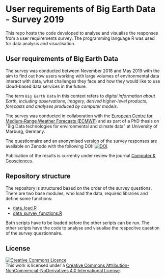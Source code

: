 # User requirements of Big Earth Data - Survey 2019

This repo hosts the code developed to analyse and visualise the responses from a user requirements survey. The programming language R was used for data analysis and visualisation.

## User requirements of Big Earth Data
The survey was conducted between November 2018 and May 2019 with the aim to find out how users working with large volumes of environmental data interact with data, what challenges they face and how they would like to use cloud-based data services in the future.

The term `Big Earth Data` in this context refers to *digital information about Earth, including observations, imagery, derived higher-level products, forecasts and analyses produced by computer models*.

The survey was conducted in collaboration with the [European Centre for Medium-Range Weather Forecasts (ECMWF)](https://www.ecmwf.int) and as part of a PhD thesis on "Big Data technologies for environmental and climate data" at University of Marburg, Germany.

The questionnaire and an anonymised version of the survey responses are available on Zenodo with the following DOI:
[![DOI](https://zenodo.org/badge/DOI/10.5281/zenodo.4075058.svg)](https://doi.org/10.5281/zenodo.4075058).

Publication of the results is currently under review the journal [Computer & Geosciences](https://www.journals.elsevier.com/computers-and-geosciences).

## Repository structure
The repository is structured based on the order of the survey questions. There are two base modules, who load the data, required libraries and define some functions:
- [data_load.R](./data_load.R)
- [data_survey_functions.R](./data_survey_functions.R)

Both scripts have to be loaded before the other scripts can be run. The other scripts have the code to analyse and visualise the respecitve question of the survey questionnaire.



## License
<a rel="license" href="http://creativecommons.org/licenses/by-nc-nd/4.0/"><img alt="Creative Commons Licence" style="border-width:0" src="https://i.creativecommons.org/l/by-nc-nd/4.0/88x31.png" /></a><br />This work is licensed under a <a rel="license" href="http://creativecommons.org/licenses/by-nc-nd/4.0/">Creative Commons Attribution-NonCommercial-NoDerivatives 4.0 International License</a>.
